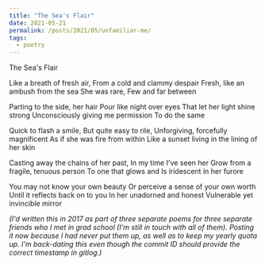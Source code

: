 ```yaml
---
title: "The Sea's Flair"
date: 2021-05-21
permalink: /posts/2021/05/unfamiliar-me/
tags:
  - poetry
---
```


The Sea's Flair

Like a breath of fresh air, 
From a cold and clammy despair
Fresh, like an ambush from the sea
She was rare, 
Few and far between

Parting to the side, her hair
Pour like night over eyes
That let her light shine strong
Unconsciously giving me permission
To do the same

Quick to flash a smile, 
But quite easy to rile,
Unforgiving, forcefully magnificent
As if she was fire from within
Like a sunset living in the lining of her skin

Casting away the chains of her past,
In my time I've seen her
Grow from a fragile, tenuous person
To one that glows and
Is iridescent in her furore

You may not know your own beauty
Or perceive a sense of your own worth
Until it reflects back on to you
In her unadorned and honest
Vulnerable yet invincible mirror


*(I'd written this in 2017 as part of three separate poems for three separate friends who I met in grad school (I'm still in touch with all of them). Posting it now because I had never put them up, as well as to keep my yearly quota up. I'm back-dating this even though the commit ID should provide the correct timestamp in gitlog.)*